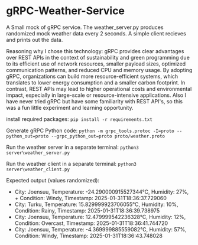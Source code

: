 # gRPC-Weather-Service
A Small mock of gRPC service. The weather_server.py produces randomized mock weather data every 2 seconds. A simple client recieves and prints out the data. 

Reasoning why I chose this technology:
gRPC provides clear advantages over REST APIs in the context of sustainability and green programming due to its efficient use of network resources, smaller payload sizes, optimized communication patterns, and reduced CPU and memory usage. By adopting gRPC, organizations can build more resource-efficient systems, which translates to lower energy consumption and a smaller carbon footprint. In contrast, REST APIs may lead to higher operational costs and environmental impact, especially in large-scale or resource-intensive applications. Also I have never tried gRPC but have some familiarity with REST API's, so this was a fun little experiment and learning opportunity.

install required packages:
`pip install -r requirements.txt`

Generate gRPC Python code:
`python -m grpc_tools.protoc -I=proto --python_out=proto --grpc_python_out=proto proto/weather.proto`

Run the weather server in a separate terminal:
`python3 server\weather_server.py`

Run the weather client in a separate terminal:
`python3 server\weather_client.py`

Expected output (values randomized):
+ City: Joensuu, Temperature: -24.290000915527344°C, Humidity: 27%, + Condition: Windy, Timestamp: 2025-01-31T18:36:37.729060
+ City: Turku, Temperature: 15.829999923706055°C, Humidity: 10%, Condition: Rainy, Timestamp: 2025-01-31T18:36:39.738975
+ City: Joensuu, Temperature: 12.479999542236328°C, Humidity: 12%, Condition: Overcast, Timestamp: 2025-01-31T18:36:41.744720
+ City: Joensuu, Temperature: -4.369999885559082°C, Humidity: 57%, Condition: Windy, Timestamp: 2025-01-31T18:36:43.748028